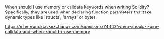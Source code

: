 
When should I use memory or calldata keywords when writing Solidity? Specifically, they are used when declaring function parameters that take dynamic types like 'structs', 'arrays' or bytes.

https://ethereum.stackexchange.com/questions/74442/when-should-i-use-calldata-and-when-should-i-use-memory


